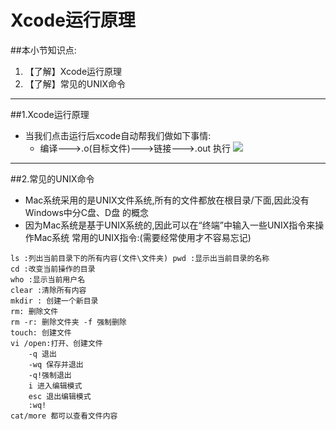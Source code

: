# Xcode运行原理
##本小节知识点:
1. 【了解】Xcode运行原理
2. 【了解】常见的UNIX命令

---

##1.Xcode运行原理
- 当我们点击运行后xcode自动帮我们做如下事情:
    + 编译--->.o(目标文件)--->链接--->.out 执行
![](../images/yuandaimafenxi.png)
---

##2.常见的UNIX命令
- Mac系统采用的是UNIX文件系统,所有的文件都放在根目录/下面,因此没有Windows中分C盘、D盘 的概念
- 因为Mac系统是基于UNIX系统的,因此可以在“终端”中输入一些UNIX指令来操作Mac系统 常用的UNIX指令:(需要经常使用才不容易忘记)
```
ls :列出当前目录下的所有内容(文件\文件夹) pwd :显示出当前目录的名称
cd :改变当前操作的目录
who :显示当前用户名
clear :清除所有内容
mkdir : 创建一个新目录
rm: 删除文件
rm -r: 删除文件夹 -f 强制删除
touch: 创建文件
vi /open:打开、创建文件
    -q 退出
    -wq 保存并退出
    -q!强制退出
    i 进入编辑模式
    esc 退出编辑模式
    :wq!
cat/more 都可以查看文件内容
```
